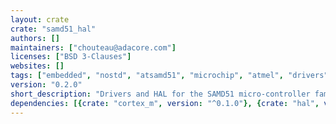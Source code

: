 ```yaml
---
layout: crate
crate: "samd51_hal"
authors: []
maintainers: ["chouteau@adacore.com"]
licenses: ["BSD 3-Clauses"]
websites: []
tags: ["embedded", "nostd", "atsamd51", "microchip", "atmel", "drivers"]
version: "0.2.0"
short_description: "Drivers and HAL for the SAMD51 micro-controller family"
dependencies: [{crate: "cortex_m", version: "^0.1.0"}, {crate: "hal", version: "^0.1.0"}]
---
```



